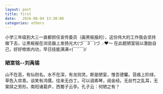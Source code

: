 ```yaml
---
layout: post
title: first
date:   2016-06-04 13:30:00
categories: others
---
```

小学三年级到大三一直都担任宣传委员（画黑板报的），这份伟大的工作我会坚持做下去，让黑板报在浏览器上发扬光大(づ￣3￣)づ╭❤～
在此题陋室铭以激励自己，好好修炼内功，早日技能满满<(￣ˇ￣)/

<h3>陋室铭--刘禹锡</h3>
山不在高，有仙则名。水不在深，有龙则灵。斯是陋室，惟吾德馨。苔痕上阶绿，草色入帘青。谈笑有鸿儒，往来无白丁。可以调素琴，阅金经。无丝竹之乱耳，无案牍之劳形。南阳诸葛庐，西蜀子云亭。孔子云：何陋之有？
